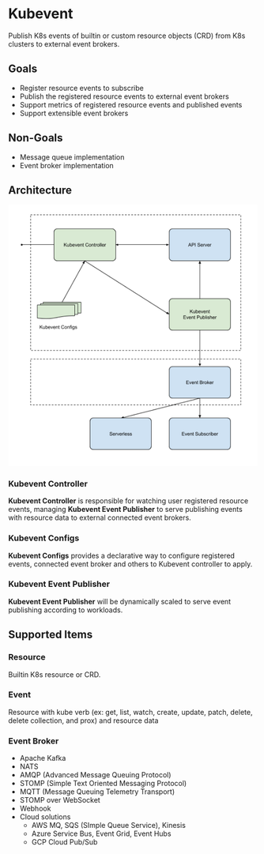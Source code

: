 # Kubevent

Publish K8s events of builtin or custom resource objects (CRD) from K8s clusters to external event brokers.

## Goals

- Register resource events to subscribe
- Publish the registered resource events to external event brokers
- Support metrics of registered resource events and published events
- Support extensible event brokers

## Non-Goals
- Message queue implementation
- Event broker implementation


## Architecture

![Architecture](docs/arch.png)

### Kubevent Controller

**Kubevent Controller** is responsible for watching user registered resource events, managing **Kubevent Event Publisher** to serve publishing events with resource data to external connected event brokers.

### Kubevent Configs

**Kubevent Configs** provides a declarative way to configure registered events, connected event broker and others to Kubevent controller to apply.

### Kubevent Event Publisher

**Kubevent Event Publisher** will be dynamically scaled to serve event publishing according to workloads.


## Supported Items

### Resource
Builtin K8s resource or CRD.

### Event

Resource with kube verb (ex: get, list, watch, create, update, patch, delete, delete collection, and prox) and resource data

### Event Broker

- Apache Kafka
- NATS
- AMQP (Advanced Message Queuing Protocol)
- STOMP (Simple Text Oriented Messaging Protocol)
- MQTT (Message Queuing Telemetry Transport)
- STOMP over WebSocket 
- Webhook
- Cloud solutions
  - AWS MQ, SQS (SImple Queue Service), Kinesis
  - Azure Service Bus, Event Grid, Event Hubs
  - GCP Cloud Pub/Sub
